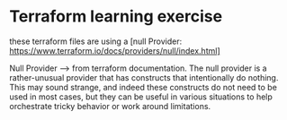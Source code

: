 # Terraform learning exercise

these terraform files are using a [null Provider: https://www.terraform.io/docs/providers/null/index.html]

Null Provider --> from terraform documentation.
The null provider is a rather-unusual provider that has constructs that intentionally do nothing. This may sound strange, and indeed these constructs do not need to be used in most cases, but they can be useful in various situations to help orchestrate tricky behavior or work around limitations.
